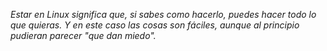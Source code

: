

_Estar en Linux significa que, si sabes como hacerlo, puedes hacer todo lo que quieras. Y en este caso las cosas son fáciles, aunque al principio pudieran parecer "que dan miedo"._
